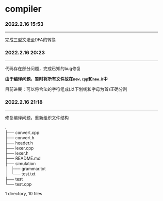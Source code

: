 # compiler

### 2022.2.16 15:53

---

完成三型文法至DFA的转换



### 2022.2.16 20:23

---

代码存在部分问题，完成已知的bug修复 

**由于编译问题，暂时将所有文件放在`new.cpp`和`new.h`中** 

目前进展：可以将合法的字符组成(以下划线和字母为首)正确分割


### 2022.2.16 21:18

---

修复编译问题，重新组织文件结构

.  
├── convert.cpp  
├── convert.h  
├── header.h  
├── lexer.cpp  
├── lexer.h  
├── README.md  
├── simulation  
│   ├── grammar.txt  
│   └── test.txt  
├── test  
└── test.cpp  
  
1 directory, 10 files
